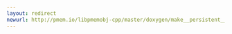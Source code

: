 ```yaml
---
layout: redirect
newurl: http://pmem.io/libpmemobj-cpp/master/doxygen/make__persistent__array_8hpp_source.html
---
```

